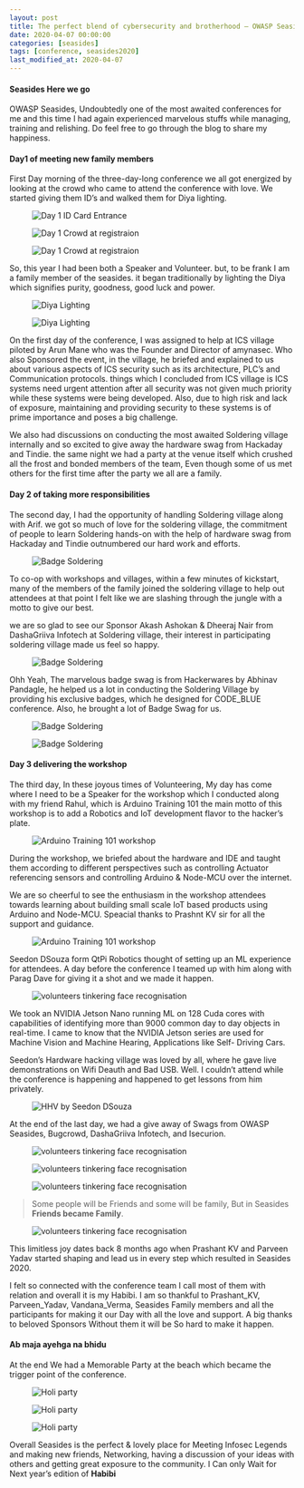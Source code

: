 ```yaml
---
layout: post
title: The perfect blend of cybersecurity and brotherhood – OWASP Seasides 2020
date: 2020-04-07 00:00:00
categories: [seasides]
tags: [conference, seasides2020]
last_modified_at: 2020-04-07
---
```


#### Seasides Here we go

OWASP Seasides, Undoubtedly one of the most awaited conferences for me and this time I had again experienced marvelous stuffs while managing, training and relishing. Do feel free to go through the blog to share my happiness.


#### Day1 of meeting new family members

First Day morning of the three-day-long conference we all got energized by looking at the crowd who came to attend the conference with love. We started giving them ID’s and walked them for Diya lighting.

<figure>
  <img src="/assets/img/blogs/2020_04_07/EGP1.webp" 
  alt="Day 1 ID Card Entrance">
</figure>

<figure>
  <img src="/assets/img/blogs/2020_04_07/EGP2.webp" 
  alt="Day 1 Crowd at registraion">
</figure>

<figure>
  <img src="/assets/img/blogs/2020_04_07/EGP3.webp" 
  alt="Day 1 Crowd at registraion">
</figure>



So, this year I had been both a Speaker and Volunteer. but, to be frank I am a family member of the seasides. it began traditionally by lighting the Diya which signifies purity, goodness, good luck and power.

<figure>
  <img src="/assets/img/blogs/2020_04_07/ST1.jpg" 
  alt="Diya Lighting">
</figure>

<figure>
  <img src="/assets/img/blogs/2020_04_07/ST2.webp" 
  alt="Diya Lighting">
</figure>


On the first day of the conference, I was assigned to help at ICS village piloted by Arun Mane who was the Founder and Director of amynasec. Who also Sponsored the event, in the village, he briefed and explained to us about various aspects of ICS security such as its architecture, PLC’s and Communication protocols. things which I concluded from ICS village is ICS systems need urgent attention after all security was not given much priority while these systems were being developed. Also, due to high risk and lack of exposure, maintaining and providing security to these systems is of prime importance and poses a big challenge.


We also had discussions on conducting the most awaited Soldering village internally and so excited to give away the hardware swag from Hackaday and Tindie. the same night we had a party at the venue itself which crushed all the frost and bonded members of the team, Even though some of us met others for the first time after the party we all are a family. 

#### Day 2 of taking more responsibilities 

The second day, I had the opportunity of handling Soldering village along with Arif. we got so much of love for the soldering village, the commitment of people to learn Soldering hands-on with the help of hardware swag from Hackaday and Tindie outnumbered our hard work and efforts.

<figure>
  <img src="/assets/img/blogs/2020_04_07/HW1.webp" 
  alt="Badge Soldering">
</figure>

To co-op with workshops and villages, within a few minutes of kickstart, many of the members of the family joined the soldering village to help out attendees at that point I felt like we are slashing through the jungle with a motto to give our best. 

we are so glad to see our Sponsor Akash Ashokan & Dheeraj Nair from DashaGriiva Infotech at Soldering village, their interest in participating soldering village made us feel so happy.

<figure>
  <img src="/assets/img/blogs/2020_04_07/Badge1.webp" 
  alt="Badge Soldering">
</figure>

Ohh Yeah, The marvelous badge swag is from Hackerwares by Abhinav Pandagle, he helped us a lot in conducting the Soldering Village by providing his exclusive badges, which he designed for CODE_BLUE conference. Also, he brought a lot of Badge Swag for us.


<figure>
  <img src="/assets/img/blogs/2020_04_07/BGS1.webp" 
  alt="Badge Soldering">
</figure>

<figure>
  <img src="/assets/img/blogs/2020_04_07/BGS2.webp" 
  alt="Badge Soldering">
</figure>

#### Day 3 delivering the workshop

The third day, In these joyous times of Volunteering, My day has come where I need to be a Speaker for the workshop which I conducted along with my friend Rahul, which is Arduino Training 101 the main motto of this workshop is to add a Robotics and IoT development flavor to the hacker’s plate.

<figure>
  <img src="/assets/img/blogs/2020_04_07/workshop1.jpg" 
  alt="Arduino Training 101 workshop">
</figure>

During the workshop, we briefed about the hardware and IDE and taught them according to different perspectives such as controlling Actuator referencing sensors and controlling Arduino & Node-MCU over the internet.

We are so cheerful to see the enthusiasm in the workshop attendees towards learning about building small scale IoT based products using Arduino and Node-MCU. Speacial thanks to Prashnt KV sir for all the support and guidance.

<figure>
  <img src="/assets/img/blogs/2020_04_07/workshop2.jpg" 
  alt="Arduino Training 101 workshop">
</figure>

Seedon DSouza form QtPi Robotics thought of setting up an ML experience for attendees. A day before the conference I teamed up with him along with Parag Dave for giving it a shot and we made it happen.

<figure>
  <img src="/assets/img/blogs/2020_04_07/tinker1.webp" 
  alt="volunteers tinkering face recognisation">
</figure>

We took an NVIDIA Jetson Nano running ML on 128 Cuda cores with capabilities of identifying more than 9000 common day to day objects in real-time. I came to know that the NVIDIA Jetson series are used for Machine Vision and Machine Hearing, Applications like Self- Driving Cars.

Seedon’s Hardware hacking village was loved by all, where he gave live demonstrations on Wifi Deauth and Bad USB. Well. I couldn’t attend while the conference is happening and happened to get lessons from him privately.

<figure>
  <img src="/assets/img/blogs/2020_04_07/outdoor1.webp" 
  alt="HHV by Seedon DSouza">
</figure>

At the end of the last day, we had a give away of Swags from OWASP Seasides, Bugcrowd, DashaGriiva Infotech, and Isecurion.

<figure>
  <img src="/assets/img/blogs/2020_04_07/crowd1.webp" 
  alt="volunteers tinkering face recognisation">
</figure>

<figure>
  <img src="/assets/img/blogs/2020_04_07/crowd2.webp" 
  alt="volunteers tinkering face recognisation">
</figure>

<figure>
  <img src="/assets/img/blogs/2020_04_07/crowd3.webp" 
  alt="volunteers tinkering face recognisation">
</figure>

> Some people will be Friends and some will be family, But in Seasides **Friends became Family**.

<figure>
  <img src="/assets/img/blogs/2020_04_07/team1.webp" 
  alt="volunteers tinkering face recognisation">
</figure>

This limitless joy dates back 8 months ago when Prashant KV and Parveen Yadav started shaping and lead us in every step which resulted in Seasides 2020.



I felt so connected with the conference team I call most of them with relation and overall it is my Habibi. I am so thankful to Prashant_KV, Parveen_Yadav, Vandana_Verma, Seasides Family members and all the participants for making it our Day with all the love and support. A big thanks to beloved Sponsors Without them it will be So hard to make it happen. 

#### Ab maja ayehga na bhidu
At the end We had a Memorable Party at the beach which became the trigger point of the conference.


<figure>
  <img src="/assets/img/blogs/2020_04_07/holi1.jpg" 
  alt="Holi party">
</figure>

<figure>
  <img src="/assets/img/blogs/2020_04_07/holi2.webp" 
  alt="Holi party">
</figure>

<figure>
  <img src="/assets/img/blogs/2020_04_07/holi3.webp" 
  alt="Holi party">
</figure>

Overall Seasides is the perfect & lovely place for Meeting Infosec Legends and making new friends, Networking, having a discussion of your ideas with others and getting great exposure to the community. I Can only Wait for Next year’s edition of **Habibi**
